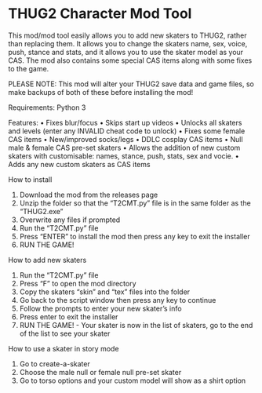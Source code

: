 # THUG2 Character Mod Tool 
This mod/mod tool easily allows you to add new skaters to THUG2, rather than replacing them. It allows you to change the skaters name, sex, voice, push, stance and stats, and it allows you to use the skater model as your CAS. The mod also contains some special CAS items along with some fixes to the game.

PLEASE NOTE: This mod will alter your THUG2 save data and game files, so make backups of both of these before installing the mod! 

Requirements: Python 3

Features: 
•	Fixes blur/focus
•	Skips start up videos
•	Unlocks all skaters and levels (enter any INVALID cheat code to unlock)
•	Fixes some female CAS items
•	New/improved socks/legs
•	DDLC cosplay CAS items
•	Null male & female CAS pre-set skaters
•	Allows the addition of new custom skaters with customisable: names, stance, push, stats, sex and vocie.
•	Adds any new custom skaters as CAS items

How to install
1.	Download the mod from the releases page
2.	Unzip the folder so that the “T2CMT.py” file is in the same folder as the “THUG2.exe”
3.	Overwrite any files if prompted
4.	Run the “T2CMT.py” file
5.	Press “ENTER” to install the mod then press any key to exit the installer
6.	RUN THE GAME!

How to add new skaters
1.	Run the “T2CMT.py” file
2.	Press “F” to open the mod directory
3.	Copy the skaters “skin” and “tex” files into the folder
4.	Go back to the script window then press any key to continue
5.	Follow the prompts to enter your new skater’s info
6.	Press enter to exit the installer
7.	RUN THE GAME! - Your skater is now in the list of skaters, go to the end of the list to see your skater

How to use a skater in story mode
1.	Go to create-a-skater
2.	Choose the male null or female null pre-set skater
3.	Go to torso options and your custom model will show as a shirt option
